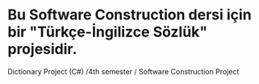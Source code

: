 # Bu Software Construction dersi için bir "Türkçe-İngilizce Sözlük" projesidir.
Dictionary Project (C#) /4th semester / Software Construction Project

